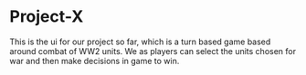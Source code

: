 # Project-X

This is the ui for our project so far, which is a turn based game based around combat of WW2 units.
We as players can select the units chosen for war and then make decisions in game to win.
